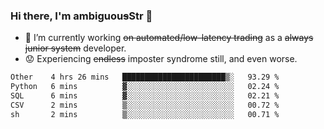 ### Hi there, I'm ambiguou~~s~~Str 👋

<!--
**ambiguoustexture/ambiguoustexture** is a ✨ _special_ ✨ repository because its `README.md` (this file) appears on your GitHub profile.

Here are some ideas to get you started:
-->
- 🔭 I’m currently working ~~on automated/low-latency trading~~ as a ~~always junior system~~ developer.
- :worried: Experiencing ~~endless~~ imposter syndrome still, and even worse.

<!--START_SECTION:waka-->

```txt
Other    4 hrs 26 mins   ███████████████████████▒░   93.29 %
Python   6 mins          ▓░░░░░░░░░░░░░░░░░░░░░░░░   02.24 %
SQL      6 mins          ▓░░░░░░░░░░░░░░░░░░░░░░░░   02.21 %
CSV      2 mins          ▒░░░░░░░░░░░░░░░░░░░░░░░░   00.72 %
sh       2 mins          ▒░░░░░░░░░░░░░░░░░░░░░░░░   00.71 %
```

<!--END_SECTION:waka-->
